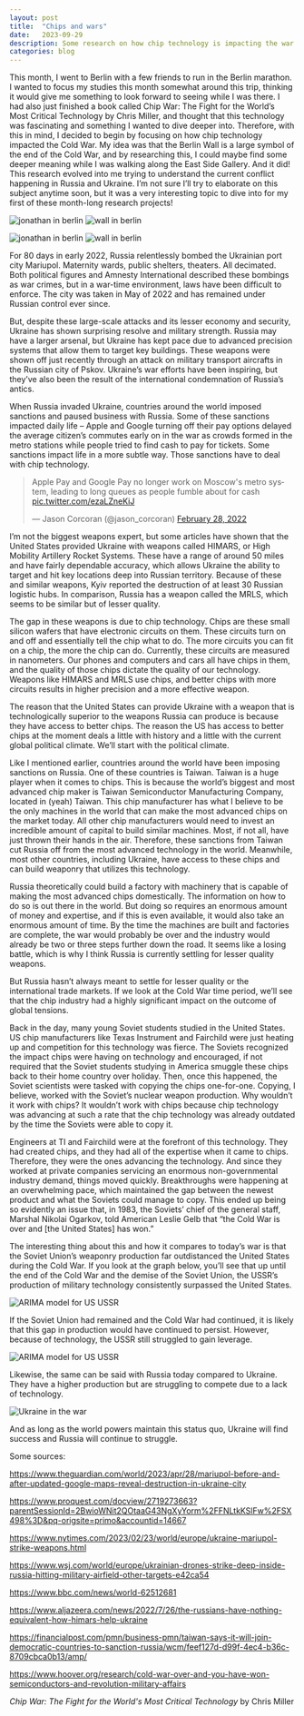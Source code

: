 ```yaml
---
layout: post
title:  "Chips and wars"
date:   2023-09-29
description: Some research on how chip technology is impacting the war in Ukraine.
categories: blog
---
```

This month, I went to Berlin with a few friends to run in the Berlin marathon. I wanted to focus my studies this month somewhat around this trip, thinking it would give me something to look forward to seeing while I was there. I had also just finished a book called Chip War: The Fight for the World’s Most Critical Technology by Chris Miller, and thought that this technology was fascinating and something I wanted to dive deeper into. Therefore, with this in mind, I decided to begin by focusing on how chip technology impacted the Cold War. My idea was that the Berlin Wall is a large symbol of the end of the Cold War, and by researching this, I could maybe find some deeper meaning while I was walking along the East Side Gallery. And it did! This research evolved into me trying to understand the current conflict happening in Russia and Ukraine. I’m not sure I’ll try to elaborate on this subject anytime soon, but it was a very interesting topic to dive into for my first of these month-long research projects!

<img src="images/chips_berlin_wall.jpg" alt="jonathan in berlin">
<img src="images/chips_berlin_wall2.JPG" alt="wall in berlin">

![jonathan in berlin](images/chips_berlin_wall.jpg)
![wall in berlin](images/chips_berlin_wall2.JPG)

For 80 days in early 2022, Russia relentlessly bombed the Ukrainian port city Mariupol. Maternity wards, public shelters, theaters. All decimated. Both political figures and Amnesty International described these bombings as war crimes, but in a war-time environment, laws have been difficult to enforce. The city was taken in May of 2022 and has remained under Russian control ever since.

But, despite these large-scale attacks and its lesser economy and security, Ukraine has shown surprising resolve and military strength. Russia may have a larger arsenal, but Ukraine has kept pace due to advanced precision systems that allow them to target key buildings. These weapons were shown off just recently through an attack on military transport aircrafts in the Russian city of Pskov. Ukraine’s war efforts have been inspiring, but they’ve also been the result of the international condemnation of Russia’s antics. 

When Russia invaded Ukraine, countries around the world imposed sanctions and paused business with Russia. Some of these sanctions impacted daily life – Apple and Google turning off their pay options delayed the average citizen’s commutes early on in the war as crowds formed in the metro stations while people tried to find cash to pay for tickets. Some sanctions impact life in a more subtle way. Those sanctions have to deal with chip technology.

<blockquote class="twitter-tweet"><p lang="en" dir="ltr">Apple Pay and Google Pay no longer work on Moscow&#39;s metro system, leading to long queues as people fumble about for cash <a href="https://t.co/ezaLZneKiJ">pic.twitter.com/ezaLZneKiJ</a></p>&mdash; Jason Corcoran (@jason_corcoran) <a href="https://twitter.com/jason_corcoran/status/1498343208094478354?ref_src=twsrc%5Etfw">February 28, 2022</a></blockquote> <script async src="https://platform.twitter.com/widgets.js" charset="utf-8"></script>

I’m not the biggest weapons expert, but some articles have shown that the United States provided Ukraine with weapons called HIMARS, or High Mobility Artillery Rocket Systems. These have a range of around 50 miles and have fairly dependable accuracy, which allows Ukraine the ability to target and hit key locations deep into Russian territory. Because of these and similar weapons, Kyiv reported the destruction of at least 30 Russian logistic hubs. In comparison, Russia has a weapon called the MRLS, which seems to be similar but of lesser quality.

The gap in these weapons is due to chip technology. Chips are these small silicon wafers that have electronic circuits on them. These circuits turn on and off and essentially tell the chip what to do. The more circuits you can fit on a chip, the more the chip can do. Currently, these circuits are measured in nanometers. Our phones and computers and cars all have chips in them, and the quality of those chips dictate the quality of our technology. Weapons like HIMARS and MRLS use chips, and better chips with more circuits results in higher precision and a more effective weapon.

The reason that the United States can provide Ukraine with a weapon that is technologically superior to the weapons Russia can produce is because they have access to better chips. The reason the US has access to better chips at the moment deals a little with history and a little with the current global political climate. We’ll start with the political climate. 

Like I mentioned earlier, countries around the world have been imposing sanctions on Russia. One of these countries is Taiwan. Taiwan is a huge player when it comes to chips. This is because the world’s biggest and most advanced chip maker is Taiwan Semiconductor Manufacturing Company, located in (yeah) Taiwan. This chip manufacturer has what I believe to be the only machines in the world that can make the most advanced chips on the market today. All other chip manufacturers would need to invest an incredible amount of capital to build similar machines. Most, if not all, have just thrown their hands in the air. Therefore, these sanctions from Taiwan cut Russia off from the most advanced technology in the world. Meanwhile, most other countries, including Ukraine, have access to these chips and can build weaponry that utilizes this technology. 

Russia theoretically could build a factory with machinery that is capable of making the most advanced chips domestically. The information on how to do so is out there in the world. But doing so requires an enormous amount of money and expertise, and if this is even available, it would also take an enormous amount of time. By the time the machines are built and factories are complete, the war would probably be over and the industry would already be two or three steps further down the road. It seems like a losing battle, which is why I think Russia is currently settling for lesser quality weapons.

But Russia hasn’t always meant to settle for lesser quality or the international trade markets. If we look at the Cold War time period, we’ll see that the chip industry had a highly significant impact on the outcome of global tensions. 

Back in the day, many young Soviet students studied in the United States. US chip manufacturers like Texas Instrument and Fairchild were just heating up and competition for this technology was fierce. The Soviets recognized the impact chips were having on technology and encouraged, if not required that the Soviet students studying in America smuggle these chips back to their home country over holiday. Then, once this happened, the Soviet scientists were tasked with copying the chips one-for-one. Copying, I believe, worked with the Soviet’s nuclear weapon production. Why wouldn’t it work with chips? It wouldn’t work with chips because chip technology was advancing at such a rate that the chip technology was already outdated by the time the Soviets were able to copy it.

Engineers at TI and Fairchild were at the forefront of this technology. They had created chips, and they had all of the expertise when it came to chips. Therefore, they were the ones advancing the technology. And since they worked at private companies servicing an enormous non-governmental industry demand, things moved quickly. Breakthroughs were happening at an overwhelming pace, which maintained the gap between the newest product and what the Soviets could manage to copy. This ended up being so evidently an issue that, in 1983, the Soviets’ chief of the general staff, Marshal Nikolai Ogarkov, told American Leslie Gelb that “the Cold War is over and [the United States] has won.” 

The interesting thing about this and how it compares to today’s war is that the Soviet Union’s weaponry production far outdistanced the United States during the Cold War. If you look at the graph below, you’ll see that up until the end of the Cold War and the demise of the Soviet Union, the USSR’s production of military technology consistently surpassed the United States. 

![ARIMA model for US USSR](images/chips_us_ussr.png)

If the Soviet Union had remained and the Cold War had continued, it is likely that this gap in production would have continued to persist. However, because of technology, the USSR still struggled to gain leverage.

![ARIMA model for US USSR](images/chips_arima.png)

Likewise, the same can be said with Russia today compared to Ukraine. They have a higher production but are struggling to compete due to a lack of technology. 

![Ukraine in the war](images/chips_rus_ukr.png)

And as long as the world powers maintain this status quo, Ukraine will find success and Russia will continue to struggle.

Some sources:

https://www.theguardian.com/world/2023/apr/28/mariupol-before-and-after-updated-google-maps-reveal-destruction-in-ukraine-city

https://www.proquest.com/docview/2719273663?parentSessionId=2BwioWNit2QOtaaG43NgXyYorm%2FFNLtkKSlFw%2FSX498%3D&pq-origsite=primo&accountid=14667

https://www.nytimes.com/2023/02/23/world/europe/ukraine-mariupol-strike-weapons.html

https://www.wsj.com/world/europe/ukrainian-drones-strike-deep-inside-russia-hitting-military-airfield-other-targets-e42ca54

https://www.bbc.com/news/world-62512681

https://www.aljazeera.com/news/2022/7/26/the-russians-have-nothing-equivalent-how-himars-help-ukraine

https://financialpost.com/pmn/business-pmn/taiwan-says-it-will-join-democratic-countries-to-sanction-russia/wcm/feef127d-d99f-4ec4-b36c-8709cbca0b13/amp/

https://www.hoover.org/research/cold-war-over-and-you-have-won-semiconductors-and-revolution-military-affairs

_Chip War: The Fight for the World's Most Critical Technology_ by Chris Miller

